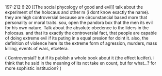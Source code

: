 197-212
6:20
[[The social phycology of good and evil]]
talk about the experiment of the holocaus and other m (i dont know exactly the name). they are high controversial because are circunstancial based more that personality or moral traits. sou, open the pandora box that the men its evil for his own nature. 
Talk about the absolute obedence to the liders in the holocaus. and that its exactly the controversial fact, that people are capable of doing extreme evil if its puting in a equal presion for doint it. also, the definition of violence here its the extreme form of agression, murders, mass killing, events of wars, etcetera.

(
	Controversial? but if its publish a whole book about it (the effect lucifer). i think that he said in the meaning of its not take en count, but for what...? for more sophistic institucion?
)